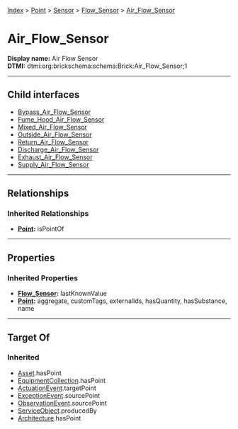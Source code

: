 [Index](../../../../index.md) > [Point](../../../Point.md) > [Sensor](../../Sensor.md) > [Flow_Sensor](../Flow_Sensor.md) > [Air_Flow_Sensor](#)
# Air_Flow_Sensor

**Display name:** Air Flow Sensor<br />
**DTMI:** dtmi:org:brickschema:schema:Brick:Air_Flow_Sensor;1

---

## Child interfaces
* [Bypass_Air_Flow_Sensor](Bypass_Air_Flow_Sensor.md)
* [Fume_Hood_Air_Flow_Sensor](Fume_Hood_Air_Flow_Sensor.md)
* [Mixed_Air_Flow_Sensor](Mixed_Air_Flow_Sensor.md)
* [Outside_Air_Flow_Sensor](Outside_Air_Flow_Sensor.md)
* [Return_Air_Flow_Sensor](Return_Air_Flow_Sensor.md)
* [Discharge_Air_Flow_Sensor](Discharge_Air_Flow_Sensor/Discharge_Air_Flow_Sensor.md)
* [Exhaust_Air_Flow_Sensor](Exhaust_Air_Flow_Sensor/Exhaust_Air_Flow_Sensor.md)
* [Supply_Air_Flow_Sensor](Supply_Air_Flow_Sensor/Supply_Air_Flow_Sensor.md)

---

## Relationships

### Inherited Relationships
* **[Point](../../../Point.md):** isPointOf

---

## Properties

### Inherited Properties
* **[Flow_Sensor](../Flow_Sensor.md):** lastKnownValue
* **[Point](../../../Point.md):** aggregate, customTags, externalIds, hasQuantity, hasSubstance, name

---

## Target Of
### Inherited
* [Asset](../../../../Asset/Asset.md).hasPoint
* [EquipmentCollection](../../../../Collection/EquipmentCollection.md).hasPoint
* [ActuationEvent](../../../../Event/PointEvent/ActuationEvent.md).targetPoint
* [ExceptionEvent](../../../../Event/PointEvent/ExceptionEvent.md).sourcePoint
* [ObservationEvent](../../../../Event/PointEvent/ObservationEvent.md).sourcePoint
* [ServiceObject](../../../../Information/ServiceObject/ServiceObject.md).producedBy
* [Architecture](../../../../Space/Architecture/Architecture.md).hasPoint
